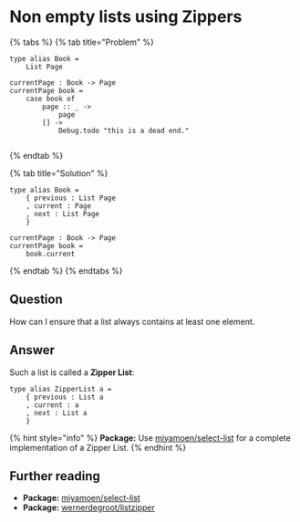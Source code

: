 # Non empty lists using Zippers

{% tabs %}
{% tab title="Problem" %}
```text
type alias Book =
    List Page

currentPage : Book -> Page
currentPage book =
    case book of
        page :: _ ->
            page
        [] ->
            Debug.todo "this is a dead end."
   
```
{% endtab %}

{% tab title="Solution" %}
```text
type alias Book =
    { previous : List Page
    , current : Page
    , next : List Page
    }

currentPage : Book -> Page
currentPage book =
    book.current
```
{% endtab %}
{% endtabs %}

## Question

How can I  ensure that a list always contains at least one element.

## Answer

Such a list is called a **Zipper List**:

```text
type alias ZipperList a =
    { previous : List a
    , current : a
    , next : List a
    }
```

{% hint style="info" %}
**Package:** Use [miyamoen/select-list](https://package.elm-lang.org/packages/miyamoen/select-list/latest) for a complete implementation of a Zipper List.
{% endhint %}

## Further reading

* **Package:** [miyamoen/select-list](https://package.elm-lang.org/packages/miyamoen/select-list/latest)
* **Package:** [wernerdegroot/listzipper](https://package.elm-lang.org/packages/wernerdegroot/listzipper/latest/)

